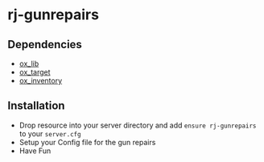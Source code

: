 # rj-gunrepairs

## Dependencies

- [ox_lib](https://github.com/overextended/ox_lib)
- [ox_target](https://github.com/overextended/ox_target)
- [ox_inventory](https://github.com/overextended/ox_inventory)

## Installation

- Drop resource into your server directory and add `ensure rj-gunrepairs` to your `server.cfg`
- Setup your Config file for the gun repairs
- Have Fun
